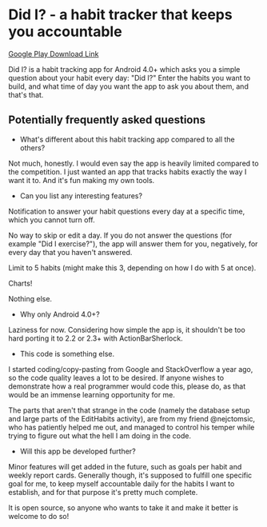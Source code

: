 Did I? - a habit tracker that keeps you accountable
============

[Google Play Download Link](http://play.google.com)

Did I? is a habit tracking app for Android 4.0+ which asks you a simple question about your habit every day: "Did I?" Enter the habits you want to build, and what time of day you want the app to ask you about them, and that's that.


Potentially frequently asked questions
------------
* 	What's different about this habit tracking app compared to all the others?

Not much, honestly. I would even say the app is heavily limited compared to the competition. I just wanted an app that tracks habits exactly the way I want it to. And it's fun making my own tools.

* 	Can you list any interesting features?

Notification to answer your habit questions every day at a specific time, which you cannot turn off.

No way to skip or edit a day. If you do not answer the questions (for example "Did I exercise?"), the app will answer them for you, negatively, for every day that you haven't answered.

Limit to 5 habits (might make this 3, depending on how I do with 5 at once).

Charts!

Nothing else.

* 	Why only Android 4.0+?

Laziness for now. Considering how simple the app is, it shouldn't be too hard porting it to 2.2 or 2.3+ with ActionBarSherlock.

* 	This code is something else.

I started coding/copy-pasting from Google and StackOverflow a year ago, so the code quality leaves a lot to be desired. If anyone wishes to demonstrate how a real programmer would code this, please do, as that would be an immense learning opportunity for me.

The parts that aren't that strange in the code (namely the database setup and large parts of the EditHabits activity), are from my friend @nejctomsic, who has patiently helped me out, and managed to control his temper while trying to figure out what the hell I am doing in the code.

* 	Will this app be developed further?

Minor features will get added in the future, such as goals per habit and weekly report cards. Generally though, it's supposed to fulfill one specific goal for me, to keep myself accountable daily for the habits I want to establish, and for that purpose it's pretty much complete.

It is open source, so anyone who wants to take it and make it better is welcome to do so!

